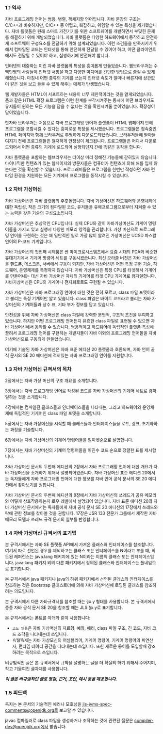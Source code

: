 ### 1.1  역사

자바 프로그래밍 언어는 범용, 병렬, 객체지향 언어입니다. 자바 문장의 구조는 C/C++과 비슷하지만, C/C++ 중 어렵고, 복잡하고, 위험할 수 있는 특성을 제거했습니다. 자바 플랫폼은 원래 스마트 가전기기를 위한 소프트웨어를 개발하면서 부딪힌 문제를 해결하기 위해 개발되었습니다. 자바 플랫폼은 다양한 하드웨어에서 동작하고 안전하게 소프트웨어 구성요소를 전달하기 위해 설계되었습니다. 이런 조건들을 만족시키기 위해서 컴파일된 코드는 인터넷을 통해 안전하게 전달될 수 있어야 하고, 어떤 클라이언트에서도 전달될 수 있어야 하고, 실행하기에 안전해야 합니다. 

인터넷의 대중화는 이런 자바 플랫폼의 특성을 흥미롭게 만들었습니다. 웹브라우저는 수백만명의 사람들이 인터넷 서핑을 하고 다양한 미디어를 간단한 방법으로 즐길 수 있게 해줬습니다. 마침내 어떤 종류의 기계를 쓰는지 인터넷 속도가 얼마나 빠른지에 상관없이 같은 것을 보고 들을 수 있게 해주는 매체가 탄생했습니다.

웹 개발자들은 HTML이 서포트하는 내용이 너무 제한적이라는 것을 알게되었습니다. 폼과 같은 HTML 확장 프로그램은 이런 한계를 부각시켜주는 동시에 어떤 브라우저도 유저들이 원하는 모든 기능을 담을 수 없다는 것을 확인시켜줄 뿐이었습니다. 확장성이 답이었습니다. 

핫자바 브라우저는 처음으로 자바 프로그래밍 언어과 플랫폼이 HTML 웹페이지 안에 프로그램을 포함시킬 수 있다는 흥미로운 특징을 제시했습니다. 프로그램들은 접속중인 HTML 페이지와 함께 브라우저로 투명하게 다운로드되었습니다. 브라우저들에 받아들여지기 전에 프로그램들은 철저하게 안정성이 체크됩니다. 프로그램들은 어디서 다운로드되어서 어떤 종류의 기계에 로드되어 실행되던지 간에 똑같은 동작을 합니다.

자바 플랫폼을 포함하는 웹브라우저는 더이상 미리 정해진 기능들에 갇혀있지 않습니다. 다이나믹한 컨텐츠가 있는 웹페이지의 방문자들은 컴퓨터가 컨텐츠에 의해 해를 입지 않는다는 것을 확신할 수 있습니다. 프로그래머들은 프로그램을 한번만 작성하면 자바 런타임 환경을 지원하는 모든 기계에서 프로그램을 동작시킬 수 있습니다.


### 1.2 자바 가상머신

자바 가상머신은 자바 플랫폼의 주춧돌입니다. 자바 가상머신은 하드웨어와 운영체제에 대한 독립성, 작은 크기의 컴파일된 코드, 유저들을 유해프로그램으로부터 지켜줄 수 있는 능력을 갖춘 기술의 구성요소입니다. 

자바 가상머신은 추상적인 CPU입니다. 실제 CPU와 같이 자바가상머신도 기계어 명령어들을 가지고 있고 실행시 다양한 메모리 영역을 관리합니다. 가상 머신으로 프로그래밍 언어를 구현하는 것은 꽤 일반적인 일로 가장 많이 알려진 가상머신은 UCSD 파스칼 언어의 P-코드 기계입니다. 

자바 가상머신의 첫번째 시제품은 썬 마이크로시스템즈에서 요즘 시대의 PDA와 비슷한 휴대기기에서 기계어 명령어 세트를 구동시켰습니다. 최신 오라클 버전은 자바 가상머신을 핸드폰, 데스크톱, 서버에서 구동이 되지만, 자바 가상머신은 어떤 특정 구현 기술, 하드웨어, 운영체제를 특정하지 않습니다. 자바 가상머신은 특정 CPU를 타겟해서 기계어를 만들어내는 대신 자바 가상머신 자체의 기계어를 타겟 CPU 기계어로 컴파일합니다. 자바가상머신은 CPU의 기계어나 전자회로로도 구현될 수 있습니다.

자바 가상머신은 자바 프로그래밍 언어에 대한 것은 전혀 모르고, class 파일 포맷이라고 불리는 특정 기계어만 알고 있습니다. class 파일은 바이트 코드라고 불리는 자바 가상머신의 기계어들과 상수 표, 기타 부가 정보를 담고 있습니다.

안전성을 위해 자바 가상머신은 class 파일에 강력한 문법적, 구조적 조건을 부여하고 있습니다. 하지만 어떤 프로그래밍 언어든지 유효한 class 파일로 표현될 수 있으면 자바 가상머신에서 동작할 수 있습니다. 범용적이고 하드웨어에 독립적인 플랫폼 특성에 끌려서 프로그래밍 언어를 구현하는 개발자들이 자바 이외의 프로그래밍 언어들을 자바 가상머신으로 구동되게 만들었습니다.

여기에 기술된 자바 가상머신은 자바 표준 에디션 20 플랫폼과 호환되며, 자바 언어 공식 문서의 SE 20 에디션에 적혀있는 자바 프로그래밍 언어를 지원합니다.


### 1.3 자바 가상머신 규격서의 목차

2장에서는 자바 가상 머신의 구조 개요를 소개합니다.

3장에서는 자바 프로그래밍 언어로 작성된 코드를 자바 가상머신의 기계어 세트로 컴파일하는 것을 소개합니다.

4장에서는 컴파일된 클래스들과 인터페이스들을 나타내는, 그리고 하드웨어와 운영체제에 독립적인 기게어인 class 파일 포맷을 소개합니다.

5장에서는 자바 가상머신을 시작할 때 클래스들과 인터페이스들을 로드, 링크, 초기화하는 과정을 기술합니다.

6장에서는 자바 가상머신의 기계어 명령어들을 알파벳순으로 설명합니다. 

7장에서는 자바 가상머신의 기계어 명령어들을 이진수 코드 순으로 정렬한 표를 제시합니다.

자바 가상머신 문서의 두번째 에디션의 2장에서 자바 프로그래밍 언어에 대한 개요가 자바 가상머신을 소개하기 위해서 설명되어있습니다. 자바 가상머신 표준 에디션 20에서는 독자들에게 자바 프로그래밍 언어에 대한 정보를 자바 언어 공식 문서의 SE 20 에디션에서 찾아보기를 권합니다.

자바 가상머신 문서의 두번째 에디션의 8장에서 자바 가상머신의 쓰레드가 공유 메모리와 어떻게 상호작용하는지 로우 레벨에서 설명되어 있습니다. 자바 표준 에디션 20의 자바 가상머신 문서에서는 독자들에게 자바 공식 문서 SE 20 에디션의 17장에서 쓰레드와 락에 관한 정보를 찾아볼 것을 권합니다. 17장은 JSR 133 전문가 그룹에서 제작한 자바 메모리 모델과 쓰레드 규격 문서의 일부를 반영합니다.


### 1.4 자바 가상머신 규격서의 표기법

본 규격서에서는 자바 SE 플랫폼 API에서 가져온 클래스와 인터페이스를 참조합니다. 여기서 따로 선언된 경우를 제외하고는 클래스 또는 인터페이스를 N이라고 부를 때, 의도된 레퍼런스는 java.lang 패키지에 있는 N이라는 이름의 클래스 또는 인터페이스입니다. java.lang 패키지 외의 다른 패키지에서 정의된 클래스와 인터페이스는 풀네임으로 표기합니다. 

본 규격서에서 java 패키지나 java의 하위 패키지에서 선언된 클래스와 인터페이스를 참조하는 것은 Bootstrap 클래스로더에 의해 자바 가상머신에 로딩된 클래스를 참조하려는 의도입니다. 

본 규격서에서 다른 자바규격서를 참조할 때는 §x.y 형태를 사용합니다. 본 규격서에서 종종 자바 공식 문서 SE 20을 참조할 때는 JLS §x.y로 표기합니다.

본 규격서에서는 폰트를 아래와 같이 사용합니다:

* `코드 인용`은 자바 가상머신의 자료형, 예외, 에러, class 파일 구조, 긴 코드, 자바 코드 조각을 나타내는데 쓰입니다.
* *이탤릭체*는 자바 가상모신의 어셈블리어, 기계어 명령어, 기계어 명령어의 피연산자, 런타임 데이터 공간을 나타내는데 쓰입니다. 또한 새로운 용어를 도입할때 강조하려는 목적으로 쓰입니다.

비규범적인 글은 본 규격서에서 규칙을 설명하는 글을 더 확실히 하기 위해서 주어지며, 작고 기울여진 글자체를 사용합니다.

**_이 글은 비규범적인 글로 영감, 근거, 조언, 예시 등을 제공합니다._**


### 1.5 피드백

독자는 본 문서의 기술적인 에러나 모호성을 jls-jvms-spec-comments@openjdk.org로 보고할 수 있습니다. 

javac 컴파일러로 class 파일을 생성하거나 조작하는 것에 관련된 질문은 compiler-dev@openjdk.org에서 받습니다.
